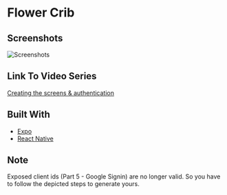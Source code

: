 # Flower Crib 

## Screenshots
![Screenshots](assets/img/flower_crib_shots.png)

## Link To Video Series
[Creating the screens & authentication](https://youtube.com/playlist?list=PLk8gdrb2DmCicLTZJWC2cCTFXloTBMBCt)

## Built With
* [Expo](https://docs.expo.io/)
* [React Native](https://reactnative.dev/)

## Note
Exposed client ids (Part 5 - Google Signin) are no longer valid. So you have to follow the depicted steps to generate yours.

